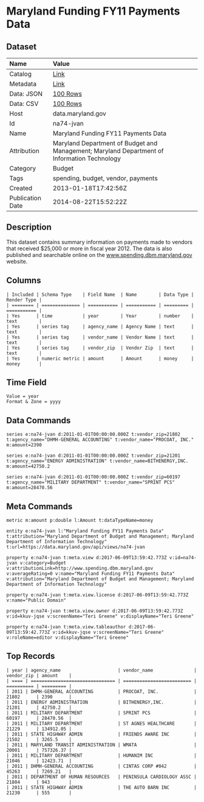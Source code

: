 # Maryland Funding FY11 Payments Data

## Dataset

| Name | Value |
| :--- | :---- |
| Catalog | [Link](https://catalog.data.gov/dataset/maryland-funding-fy11-payments-data-6fda1) |
| Metadata | [Link](https://data.maryland.gov/api/views/na74-jvan) |
| Data: JSON | [100 Rows](https://data.maryland.gov/api/views/na74-jvan/rows.json?max_rows=100) |
| Data: CSV | [100 Rows](https://data.maryland.gov/api/views/na74-jvan/rows.csv?max_rows=100) |
| Host | data.maryland.gov |
| Id | na74-jvan |
| Name | Maryland Funding FY11 Payments Data |
| Attribution | Maryland Department of Budget and Management; Maryland Department of Information Technology |
| Category | Budget |
| Tags | spending, budget, vendor, payments |
| Created | 2013-01-18T17:42:56Z |
| Publication Date | 2014-08-22T15:52:22Z |

## Description

This dataset contains summary information on payments made to vendors that received $25,000 or more in fiscal year 2012.  The data is also published and searchable online on the www.spending.dbm.maryland.gov website.

## Columns

```ls
| Included | Schema Type    | Field Name  | Name        | Data Type | Render Type |
| ======== | ============== | =========== | =========== | ========= | =========== |
| Yes      | time           | year        | Year        | number    | text        |
| Yes      | series tag     | agency_name | Agency Name | text      | text        |
| Yes      | series tag     | vendor_name | Vendor Name | text      | text        |
| Yes      | series tag     | vendor_zip  | Vendor Zip  | text      | text        |
| Yes      | numeric metric | amount      | Amount      | money     | money       |
```

## Time Field

```ls
Value = year
Format & Zone = yyyy
```

## Data Commands

```ls
series e:na74-jvan d:2011-01-01T00:00:00.000Z t:vendor_zip=21802 t:agency_name="DHMH-GENERAL ACCOUNTING" t:vendor_name="PROCOAT, INC." m:amount=2390

series e:na74-jvan d:2011-01-01T00:00:00.000Z t:vendor_zip=21201 t:agency_name="ENERGY ADMINISTRATION" t:vendor_name=BITHENERGY,INC. m:amount=42750.2

series e:na74-jvan d:2011-01-01T00:00:00.000Z t:vendor_zip=60197 t:agency_name="MILITARY DEPARTMENT" t:vendor_name="SPRINT PCS" m:amount=28470.56
```

## Meta Commands

```ls
metric m:amount p:double l:Amount t:dataTypeName=money

entity e:na74-jvan l:"Maryland Funding FY11 Payments Data" t:attribution="Maryland Department of Budget and Management; Maryland Department of Information Technology" t:url=https://data.maryland.gov/api/views/na74-jvan

property e:na74-jvan t:meta.view d:2017-06-09T13:59:42.773Z v:id=na74-jvan v:category=Budget v:attributionLink=http://www.spending.dbm.maryland.gov v:averageRating=0 v:name="Maryland Funding FY11 Payments Data" v:attribution="Maryland Department of Budget and Management; Maryland Department of Information Technology"

property e:na74-jvan t:meta.view.license d:2017-06-09T13:59:42.773Z v:name="Public Domain"

property e:na74-jvan t:meta.view.owner d:2017-06-09T13:59:42.773Z v:id=kkuv-jqse v:screenName="Teri Greene" v:displayName="Teri Greene"

property e:na74-jvan t:meta.view.tableauthor d:2017-06-09T13:59:42.773Z v:id=kkuv-jqse v:screenName="Teri Greene" v:roleName=editor v:displayName="Teri Greene"
```

## Top Records

```ls
| year | agency_name                     | vendor_name               | vendor_zip | amount    | 
| ==== | =============================== | ========================= | ========== | ========= | 
| 2011 | DHMH-GENERAL ACCOUNTING         | PROCOAT, INC.             | 21802      | 2390      | 
| 2011 | ENERGY ADMINISTRATION           | BITHENERGY,INC.           | 21201      | 42750.2   | 
| 2011 | MILITARY DEPARTMENT             | SPRINT PCS                | 60197      | 28470.56  | 
| 2011 | MILITARY DEPARTMENT             | ST AGNES HEALTHCARE       | 21229      | 134912.05 | 
| 2011 | STATE HIGHWAY ADMIN             | FRIENDS AWARE INC         | 21502      | 3265.5    | 
| 2011 | MARYLAND TRANSIT ADMINISTRATION | WMATA                     | 20001      | 757326.37 | 
| 2011 | MILITARY DEPARTMENT             | HUMANIM INC               | 21046      | 12423.71  | 
| 2011 | DHMH-GENERAL ACCOUNTING         | CINTAS CORP #042          | 45263      | 7269.21   | 
| 2011 | DEPARTMENT OF HUMAN RESOURCES   | PENINSULA CARDIOLOGY ASSC | 21804      | 943       | 
| 2011 | STATE HIGHWAY ADMIN             | THE AUTO BARN INC         | 21230      | 555       | 
```